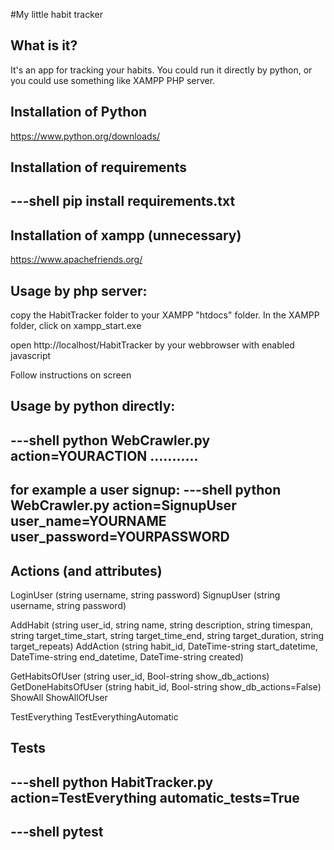 #My little habit tracker

## What is it?

It's an app for tracking your habits.
You could run it directly by python, or you could use something like XAMPP PHP server.


## Installation of Python

https://www.python.org/downloads/


## Installation of requirements

---shell
pip install requirements.txt
---


## Installation of xampp (unnecessary)

https://www.apachefriends.org/


## Usage by php server:
copy the HabitTracker folder to your XAMPP "htdocs" folder.
In the XAMPP folder, click on xampp_start.exe

open http://localhost/HabitTracker by your webbrowser with enabled javascript

Follow instructions on screen


## Usage by python directly:

---shell
python WebCrawler.py action=YOURACTION ...........
---

for example a user signup:
---shell
python WebCrawler.py action=SignupUser user_name=YOURNAME user_password=YOURPASSWORD
---

## Actions (and attributes)

LoginUser (string username, string password)
SignupUser (string username, string password)

AddHabit (string user_id, string name, string description, string timespan, string target_time_start, string target_time_end, string target_duration, string target_repeats)
AddAction (string habit_id, DateTime-string start_datetime, DateTime-string end_datetime, DateTime-string created)

GetHabitsOfUser (string user_id, Bool-string show_db_actions)
GetDoneHabitsOfUser (string habit_id, Bool-string show_db_actions=False)
ShowAll
ShowAllOfUser

TestEverything
TestEverythingAutomatic




## Tests

---shell
python HabitTracker.py action=TestEverything automatic_tests=True
---

---shell
pytest
---